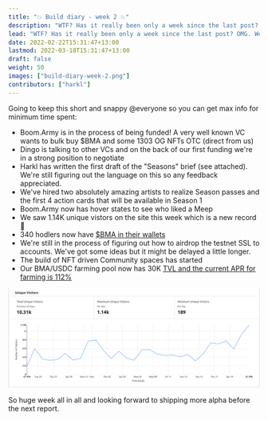 ```yaml
---
title: "💥 Build diary - week 2 💥"
description: "WTF? Has it really been only a week since the last post? OMG. We've been running fast. "
lead: "WTF? Has it really been only a week since the last post? OMG. We've been running fast. "
date: 2022-02-22T15:31:47+13:00
lastmod: 2022-03-18T15:31:47+13:00
draft: false
weight: 50
images: ["build-diary-week-2.png"]
contributors: ["harkl"]
---
```


Going to keep this short and snappy @everyone so you can get max info for minimum time spent:

- Boom.Army is in the process of being funded! A very well known VC wants to bulk buy $BMA and some 1303 OG NFTs OTC (direct from us)
- Dingo is talking to other VCs and on the back of our first funding we're in a strong position to negotiate
- Harkl has written the first draft of the "Seasons" brief (see attached). We're still figuring out the language on this so any feedback appreciated.
- We've hired two absolutely amazing artists to realize Season passes and the first 4 action cards that will be available in Season 1
- Boom.Army now has hover states to see who liked a Meep
- We saw 1.14K unique vistors on the site this week which is a new record 🎉
- 340 hodlers now have [$BMA in their wallets](https://birdeye.so/token/boomh1LQnwDnHtKxWTFgxcbdRjPypRSjdwxkAEJkFSH)
- We're still in the process of figuring out how to airdrop the testnet SSL to accounts. We've got some ideas but it might be delayed a little longer.
- The build of NFT driven Community spaces has started
- Our BMA/USDC farming pool now has 30K [TVL and the current APR for farming is 112%](https://dex.aldrin.com/pools/BMA_USDC)

![Unique Vistors](build-diary-week-2.png)

So huge week all in all and looking forward to shipping more alpha before the next report.
